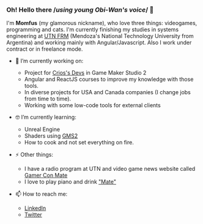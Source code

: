 ### Oh! Hello there /*using young Obi-Wan's voice*/ 👋 

 I'm **Momfus** (my glamorous nickname), who love three things: videogames, programming and cats. I'm currently finishing my studies in systems engineering at [UTN FRM](http://www.frm.utn.edu.ar/) (Mendoza's National Technology University from Argentina) and working mainly with Angular/Javascript. Also I work under contract or in freelance mode. 
  
  - 🔭 I’m currently working on:
    * Project for [Crios's Devs](https://criosdevs.com/) in Game Maker Studio 2
    * Angular and ReactJS courses to improve my knowledge with those tools.
    * In diverse projects for USA and Canada companies (I change jobs from time to time).
    * Working with some low-code tools for external clients 
  
  - 🤓 I’m currently learning:
    * Unreal Engine
    * Shaders using [GMS2](https://www.yoyogames.com/)
    * How to cook and not set everything on fire.

  - ⚡ Other things:
    * I have a radio program at UTN and video game news website called [Gamer Con Mate](gamerconmate.com)
    * I love to play piano and drink ["Mate"](https://en.wikipedia.org/wiki/Mate_(drink))

  - 📫 How to reach me:
    * [LinkedIn](https://www.linkedin.com/in/julianmunozvelazquez/)
    * [Twitter](https://twitter.com/momfus)
